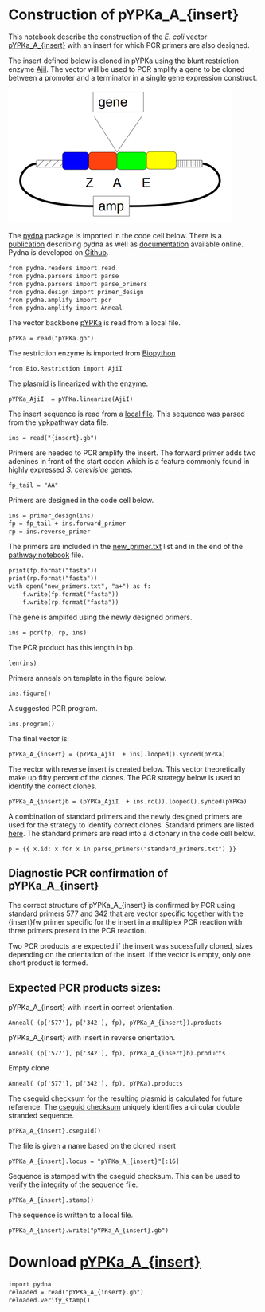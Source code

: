 # Construction of pYPKa_A_{insert}

This notebook describe the construction of the _E. coli_ vector [pYPKa_A_{insert}](pYPKa_A_{insert}.gb)
with an insert for which PCR primers are also designed.

The insert defined below is cloned in pYPKa using the blunt restriction 
enzyme [AjiI](http://rebase.neb.com/rebase/enz/AjiI.html). The vector will be 
used to PCR amplify a gene to be cloned between a promoter and a terminator 
in a single gene expression construct.

![pYPKa_A plasmid](pYPK_A.png "pYPKa_A plasmid")

The [pydna](https://pypi.python.org/pypi/pydna/) package is imported in the code cell below. 
There is a [publication](http://www.biomedcentral.com/1471-2105/16/142) describing pydna as well as
[documentation](http://pydna.readthedocs.org/en/latest/) available online. 
Pydna is developed on [Github](https://github.com/BjornFJohansson/pydna). 

    from pydna.readers import read
    from pydna.parsers import parse
    from pydna.parsers import parse_primers
    from pydna.design import primer_design
    from pydna.amplify import pcr
    from pydna.amplify import Anneal
    

The vector backbone [pYPKa](pYPKa.gb) is read from a local file.

	pYPKa = read("pYPKa.gb")

The restriction enzyme is imported from [Biopython](http://biopython.org)

	from Bio.Restriction import AjiI

The plasmid is linearized with the enzyme.

	pYPKa_AjiI  = pYPKa.linearize(AjiI)

The insert sequence is read from a [local file]({insert}.gb). This sequence was parsed from the ypkpathway data file.

	ins = read("{insert}.gb")

Primers are needed to PCR amplify the insert. The forward primer adds two adenines in front of the start codon
which is a feature commonly found in highly expressed _S. cerevisiae_ genes.

	fp_tail = "AA"

Primers are designed in the code cell below.

    ins = primer_design(ins)
    fp = fp_tail + ins.forward_primer
    rp = ins.reverse_primer

The primers are included in the [new_primer.txt](new_primers.txt) list and in the end of the [pathway notebook](pw.ipynb) file.

    print(fp.format("fasta"))
    print(rp.format("fasta"))
    with open("new_primers.txt", "a+") as f:
        f.write(fp.format("fasta"))
        f.write(rp.format("fasta"))

The gene is amplifed using the newly designed primers.

	ins = pcr(fp, rp, ins)

The PCR product has this length in bp.

	len(ins)

Primers anneals on template in the figure below.

	ins.figure()

A suggested PCR program.

	ins.program()

The final vector is:

	pYPKa_A_{insert} = (pYPKa_AjiI  + ins).looped().synced(pYPKa)

The vector with reverse insert is created below. This vector theoretically make up
fifty percent of the clones. The PCR strategy below is used to identify the correct clones.

	pYPKa_A_{insert}b = (pYPKa_AjiI  + ins.rc()).looped().synced(pYPKa)

A combination of standard primers and the newly designed primers are 
used for the strategy to identify correct clones.
Standard primers are listed [here](standard_primers.txt).
The standard primers are read into a dictonary in the code cell below.

	p = {{ x.id: x for x in parse_primers("standard_primers.txt") }}

## Diagnostic PCR confirmation of pYPKa_A_{insert}
The correct structure of pYPKa_A_{insert} is confirmed by PCR using standard primers
577 and 342 that are vector specific together with the {insert}fw primer specific for the insert 
in a multiplex PCR reaction with three primers present in the PCR reaction.

Two PCR products are expected if the insert was sucessfully cloned, sizes depending
on the orientation of the insert. 
If the vector is empty, only one short product is formed.

## Expected PCR products sizes:

pYPKa_A_{insert} with insert in correct orientation.

	Anneal( (p['577'], p['342'], fp), pYPKa_A_{insert}).products

pYPKa_A_{insert} with insert in reverse orientation.

	Anneal( (p['577'], p['342'], fp), pYPKa_A_{insert}b).products

Empty clone

	Anneal( (p['577'], p['342'], fp), pYPKa).products

The cseguid checksum for the resulting plasmid is calculated for future reference.
The [cseguid checksum](http://pydna.readthedocs.org/en/latest/pydna.html#pydna.utils.cseguid) 
uniquely identifies a circular double stranded sequence.

	pYPKa_A_{insert}.cseguid()

The file is given a name based on the cloned insert

	pYPKa_A_{insert}.locus = "pYPKa_A_{insert}"[:16]

Sequence is stamped with the cseguid checksum. 
This can be used to verify the integrity of the sequence file.

	pYPKa_A_{insert}.stamp()

The sequence is written to a local file.

	pYPKa_A_{insert}.write("pYPKa_A_{insert}.gb")

# Download [pYPKa_A_{insert}](pYPKa_A_{insert}.gb)

	import pydna
	reloaded = read("pYPKa_A_{insert}.gb")
	reloaded.verify_stamp()
 
